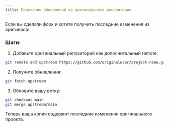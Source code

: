 ```yaml
---
title: Получение обновлений из оригинального репозитория
---
```


Если вы сделали форк и хотите получить последние изменения из оригинала:

### Шаги:

1. Добавьте оригинальный репозиторий как дополнительный remote:

```bash
git remote add upstream https://github.com/originaluser/project-name.git
```

2. Получите обновления:

```bash
git fetch upstream
```

3. Обновите вашу ветку:

```bash
git checkout main
git merge upstream/main
```

Теперь ваша копия содержит последние изменения оригинального проекта.
